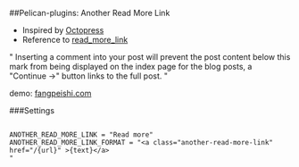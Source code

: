 ##Pelican-plugins: Another Read More Link

 - Inspired by [Octopress](http://octopress.org/docs/blogging/)
 - Reference to [read_more_link](https://github.com/getpelican/pelican-plugins/tree/master/read_more_link)

"
Inserting a <!-- more --> comment into your post will prevent the post content below this mark from being displayed on the index page for the blog posts, a "Continue →" button links to the full post.
"

demo: [fangpeishi.com](http://fangpeishi.com)


###Settings

```

ANOTHER_READ_MORE_LINK = "Read more"
ANOTHER_READ_MORE_LINK_FORMAT = "<a class="another-read-more-link" href="/{url}" >{text}</a>
"
```

